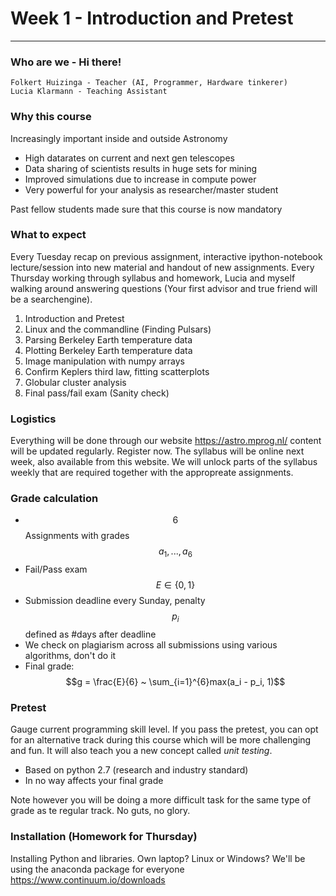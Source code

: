 
# Week 1 - Introduction and Pretest
-----------------------------------

### Who are we - Hi there!

    Folkert Huizinga - Teacher (AI, Programmer, Hardware tinkerer)
    Lucia Klarmann - Teaching Assistant

### Why this course
Increasingly important inside and outside Astronomy

* High datarates on current and next gen telescopes
* Data sharing of scientists results in huge sets for mining
* Improved simulations due to increase in compute power
* Very powerful for your analysis as researcher/master student

Past fellow students made sure that this course is now mandatory

### What to expect
Every Tuesday recap on previous assignment, interactive ipython-notebook lecture/session into new material and handout of new assignments. Every Thursday working through syllabus and homework, Lucia and myself walking around answering questions (Your first advisor and true friend will be a searchengine).

  1. Introduction and Pretest
  2. Linux and the commandline (Finding Pulsars)
  3. Parsing Berkeley Earth temperature data
  4. Plotting Berkeley Earth temperature data
  5. Image manipulation with numpy arrays
  6. Confirm Keplers third law, fitting scatterplots
  7. Globular cluster analysis
  8. Final pass/fail exam (Sanity check)
 

### Logistics
Everything will be done through our website https://astro.mprog.nl/ content will be updated regularly. Register now. The syllabus will be online next week, also available from this website. We will unlock parts of the syllabus weekly that are required together with the appropreate assignments.

### Grade calculation
* $$6$$ Assignments with grades $$a_1, ..., a_6$$
* Fail/Pass exam $$E \in \{0, 1\}$$
* Submission deadline every Sunday, penalty $$p_i$$ defined as #days after deadline
* We check on plagiarism across all submissions using various algorithms, don't do it
* Final grade: $$g = \frac{E}{6} ~ \sum_{i=1}^{6}max(a_i - p_i, 1)$$

### Pretest
Gauge current programming skill level. If you pass the pretest, you can opt for an alternative track during this course which will be more challenging and fun. It will also teach you a new concept called *unit testing*. 

 * Based on python 2.7 (research and industry standard)
 * In no way affects your final grade
    
Note however you will be doing a more difficult task for the same type of grade as te regular track. No guts, no glory.


### Installation (Homework for Thursday)
Installing Python and libraries. Own laptop? Linux or Windows? We'll be using the anaconda package for everyone https://www.continuum.io/downloads
